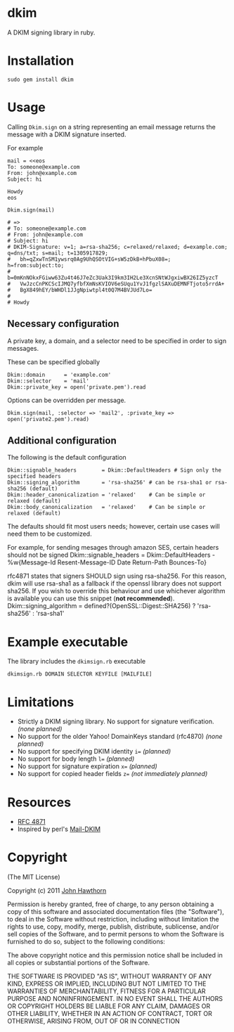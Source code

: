 dkim
====

A DKIM signing library in ruby.

Installation
============

    sudo gem install dkim

Usage
=====

Calling `Dkim.sign` on a string representing an email message returns the message with a DKIM signature inserted.

For example

    mail = <<eos
    To: someone@example.com
    From: john@example.com
    Subject: hi
    
    Howdy
    eos

    Dkim.sign(mail)

    # =>
    # To: someone@example.com
    # From: john@example.com
    # Subject: hi
    # DKIM-Signature: v=1; a=rsa-sha256; c=relaxed/relaxed; d=example.com; q=dns/txt; s=mail; t=1305917829;
    #  	bh=qZxwTnSM1ywsrq0Ag9UhQSOtVIG+sW5zDkB+hPbuX08=; h=from:subject:to;
    #  	b=0mKnNOkxFGiww63Zu4t46J7eZc3Uak3I9km3IH2Le3XcnSNtWJgxiwBX26IZ5yzcT
    # 	VwJzcCnPKCScIJMQ7yfbfXmNsKVIOV6eSUqu1YvJ1fgzlSAXuDEMNFTjoto5rrdA+
    # 	BgX849hEY/bWHDl1JJgNpiwtpl4t0Q7M4BVJUd7Lo=
    # 
    # Howdy

Necessary configuration
-----------------------
A private key, a domain, and a selector need to be specified in order to sign messages.

These can be specified globally

    Dkim::domain      = 'example.com'
    Dkim::selector    = 'mail'
    Dkim::private_key = open('private.pem').read

Options can be overridden per message.

    Dkim.sign(mail, :selector => 'mail2', :private_key => open('private2.pem').read)

Additional configuration
------------------------

The following is the default configuration

    Dkim::signable_headers        = Dkim::DefaultHeaders # Sign only the specified headers
    Dkim::signing_algorithm       = 'rsa-sha256' # can be rsa-sha1 or rsa-sha256 (default)
    Dkim::header_canonicalization = 'relaxed'    # Can be simple or relaxed (default)
    Dkim::body_canonicalization   = 'relaxed'    # Can be simple or relaxed (default)

The defaults should fit most users needs; however, certain use cases will need them to be customized.

For example, for sending mesages through amazon SES, certain headers should not be signed
    Dkim::signable_headers = Dkim::DefaultHeaders - %w{Message-Id Resent-Message-ID Date Return-Path Bounces-To}

rfc4871 states that signers SHOULD sign using rsa-sha256. For this reason, dkim will use rsa-sha1 as a fallback if the openssl library does not support sha256.
If you wish to override this behaviour and use whichever algorithm is available you can use this snippet (**not recommended**).
    Dkim::signing_algorithm = defined?(OpenSSL::Digest::SHA256) ? 'rsa-sha256' : 'rsa-sha1'

Example executable
==================

The library includes the `dkimsign.rb` executable

`dkimsign.rb DOMAIN SELECTOR KEYFILE [MAILFILE]`

Limitations
===========

* Strictly a DKIM signing library. No support for signature verification. *(none planned)*
* No support for the older Yahoo! DomainKeys standard (rfc4870) *(none planned)*
* No support for specifying DKIM identity `i=` *(planned)*
* No support for body length `l=` *(planned)*
* No support for signature expiration `x=` *(planned)*
* No support for copied header fields `z=` *(not immediately planned)*

Resources
=========

* [RFC 4871](http://tools.ietf.org/html/rfc4871)
* Inspired by perl's [Mail-DKIM](http://dkimproxy.sourceforge.net/)

Copyright
=========

(The MIT License)

Copyright (c) 2011 [John Hawthorn](http://www.johnhawthorn.com/)

Permission is hereby granted, free of charge, to any person obtaining
a copy of this software and associated documentation files (the
"Software"), to deal in the Software without restriction, including
without limitation the rights to use, copy, modify, merge, publish,
distribute, sublicense, and/or sell copies of the Software, and to
permit persons to whom the Software is furnished to do so, subject to
the following conditions:

The above copyright notice and this permission notice shall be
included in all copies or substantial portions of the Software.

THE SOFTWARE IS PROVIDED "AS IS", WITHOUT WARRANTY OF ANY KIND,
EXPRESS OR IMPLIED, INCLUDING BUT NOT LIMITED TO THE WARRANTIES OF
MERCHANTABILITY, FITNESS FOR A PARTICULAR PURPOSE AND
NONINFRINGEMENT. IN NO EVENT SHALL THE AUTHORS OR COPYRIGHT HOLDERS BE
LIABLE FOR ANY CLAIM, DAMAGES OR OTHER LIABILITY, WHETHER IN AN ACTION
OF CONTRACT, TORT OR OTHERWISE, ARISING FROM, OUT OF OR IN CONNECTION
